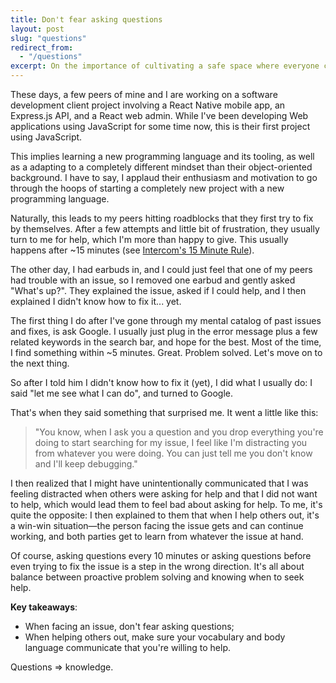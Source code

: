 ```yaml
---
title: Don't fear asking questions
layout: post
slug: "questions"
redirect_from:
  - "/questions"
excerpt: On the importance of cultivating a safe space where everyone can ask questions.
---
```


These days, a few peers of mine and I are working on a software development client project involving a React Native mobile app, an Express.js API, and a React web admin. While I've been developing Web applications using JavaScript for some time now, this is their first project using JavaScript.

This implies learning a new programming language and its tooling, as well as a adapting to a completely different mindset than their object-oriented background. I have to say, I applaud their enthusiasm and motivation to go through the hoops of starting a completely new project with a new programming language.

Naturally, this leads to my peers hitting roadblocks that they first try to fix by themselves. After a few attempts and little bit of frustration, they usually turn to me for help, which I'm more than happy to give. This usually happens after ~15 minutes (see [Intercom's 15 Minute Rule](https://www.intercom.com/blog/15-minute-rule/)).

The other day, I had earbuds in, and I could just feel that one of my peers had trouble with an issue, so I removed one earbud and gently asked "What's up?". They explained the issue, asked if I could help, and I then explained I didn't know how to fix it... yet.

The first thing I do after I've gone through my mental catalog of past issues and fixes, is ask Google. I usually just plug in the error message plus a few related keywords in the search bar, and hope for the best. Most of the time, I find something within ~5 minutes. Great. Problem solved. Let's move on to the next thing.

So after I told him I didn't know how to fix it (yet), I did what I usually do: I said "let me see what I can do", and turned to Google.

That's when they said something that surprised me. It went a little like this:

> "You know, when I ask you a question and you drop everything you're doing to start searching for my issue, I feel like I'm distracting you from whatever you were doing. You can just tell me you don't know and I'll keep debugging."

I then realized that I might have unintentionally communicated that I was feeling distracted when others were asking for help and that I did not want to help, which would lead them to feel bad about asking for help. To me, it's quite the opposite: I then explained to them that when I help others out, it's a win-win situation&mdash;the person facing the issue gets and can continue working, and both parties get to learn from whatever the issue at hand.

Of course, asking questions every 10 minutes or asking questions before even trying to fix the issue is a step in the wrong direction. It's all about balance between proactive problem solving and knowing when to seek help.

**Key takeaways**:
- When facing an issue, don't fear asking questions;
- When helping others out, make sure your vocabulary and body language communicate that you're willing to help.

Questions ⇒ knowledge.
